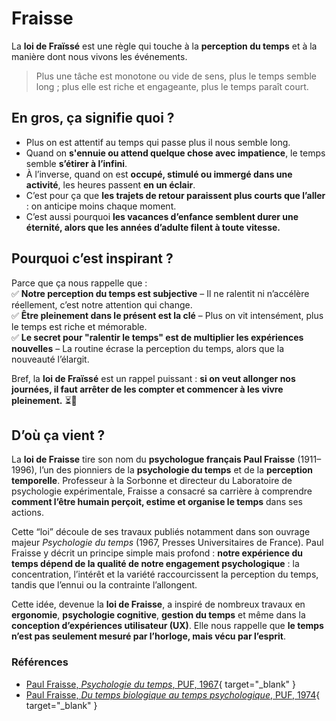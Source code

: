 # Fraisse

La **loi de Fraïssé** est une règle qui touche à la **perception du temps** et à la manière dont nous vivons les événements.  

> Plus une tâche est monotone ou vide de sens, plus le temps semble long ; plus elle est riche et engageante, plus le temps paraît court.

## En gros, ça signifie quoi ?

- Plus on est attentif au temps qui passe plus il nous semble long.
- Quand on **s'ennuie ou attend quelque chose avec impatience**, le temps semble **s’étirer à l’infini**.  
- À l’inverse, quand on est **occupé, stimulé ou immergé dans une activité**, les heures passent **en un éclair**.  
- C’est pour ça que **les trajets de retour paraissent plus courts que l’aller** : on anticipe moins chaque moment.  
- C’est aussi pourquoi **les vacances d’enfance semblent durer une éternité, alors que les années d’adulte filent à toute vitesse.**  

## Pourquoi c’est inspirant ?

Parce que ça nous rappelle que :  
✅ **Notre perception du temps est subjective** – Il ne ralentit ni n’accélère réellement, c’est notre attention qui change.  
✅ **Être pleinement dans le présent est la clé** – Plus on vit intensément, plus le temps est riche et mémorable.  
✅ **Le secret pour "ralentir le temps" est de multiplier les expériences nouvelles** – La routine écrase la perception du temps, alors que la nouveauté l’élargit.  

Bref, la **loi de Fraïssé** est un rappel puissant : **si on veut allonger nos journées, il faut arrêter de les compter et commencer à les vivre pleinement.** ⏳🚀

## D’où ça vient ?

La **loi de Fraisse** tire son nom du **psychologue français Paul Fraisse** (1911–1996), l’un des pionniers de la **psychologie du temps** et de la **perception temporelle**. Professeur à la Sorbonne et directeur du Laboratoire de psychologie expérimentale, Fraisse a consacré sa carrière à comprendre **comment l’être humain perçoit, estime et organise le temps** dans ses actions.

Cette “loi” découle de ses travaux publiés notamment dans son ouvrage majeur *Psychologie du temps* (1967, Presses Universitaires de France). Paul Fraisse y décrit un principe simple mais profond : **notre expérience du temps dépend de la qualité de notre engagement psychologique** : la concentration, l’intérêt et la variété raccourcissent la perception du temps, tandis que l’ennui ou la contrainte l’allongent.

Cette idée, devenue la **loi de Fraisse**, a inspiré de nombreux travaux en **ergonomie**, **psychologie cognitive**, **gestion du temps** et même dans la **conception d’expériences utilisateur (UX)**. Elle nous rappelle que **le temps n’est pas seulement mesuré par l’horloge, mais vécu par l’esprit**.

### Références

- [Paul Fraisse, *Psychologie du temps*, PUF, 1967](https://www.abebooks.fr/Psychologie-temps-Paul-Fraisse-Biblioth%C3%A8que-scientifique/31545458895/bd){ target="_blank" }
- [Paul Fraisse, *Du temps biologique au temps psychologique*, PUF, 1974](https://excerpts.numilog.com/books/9782130357551.pdf){ target="_blank" }
